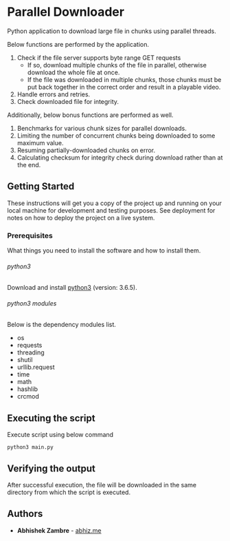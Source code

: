 # Parallel Downloader

Python application to download large file in chunks using parallel threads.

Below functions are performed by the application.

1. Check if the file server supports byte range GET requests
   - If so, download multiple chunks of the file in parallel, otherwise download the whole file at once.
   - If the file was downloaded in multiple chunks, those chunks must be put back together in the correct order and result in a playable video.
2. Handle errors and retries.
3. Check downloaded file for integrity.

Additionally, below bonus functions are performed as well.

1. Benchmarks for various chunk sizes for parallel downloads.
2. Limiting the number of concurrent chunks being downloaded to some maximum value.
3. Resuming partially-downloaded chunks on error.
4. Calculating checksum for integrity check during download rather than at the end.

## Getting Started

These instructions will get you a copy of the project up and running on your local machine for development and testing purposes. See deployment for notes on how to deploy the project on a live system.

### Prerequisites

What things you need to install the software and how to install them.

###### python3

Download and install [python3](https://www.python.org/downloads/) (version: 3.6.5).

###### python3 modules

Below is the dependency modules list.

- os
- requests
- threading
- shutil
- urllib.request
- time
- math
- hashlib
- crcmod

## Executing the script

Execute script using below command

```
python3 main.py
```

## Verifying the output

After successful execution, the file will be downloaded in the same directory from which the script is executed.


## Authors

* **Abhishek Zambre** - [abhiz.me](http://abhiz.me)

